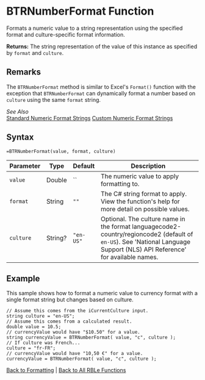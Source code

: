 # BTRNumberFormat Function

Formats a numeric value to a string representation using the specified format and culture-specific format information.

**Returns:** The string representation of the value of this instance as specified by `format` and `culture`.
## Remarks

The `BTRNumberFormat` method is similar to Excel's `Format()` function with the exception that `BTRNumberFormat` can dynamically format a number based on `culture` using the same `format` string.  
  
*See Also*  
[Standard Numeric Format Strings](http://msdn.microsoft.com/en-us/library/dwhawy9k(v=vs.110).aspx)  
[Custom Numeric Format Strings](http://msdn.microsoft.com/en-us/library/0c899ak8(v=vs.110).aspx)
## Syntax

```excel
=BTRNumberFormat(value, format, culture)
```

Parameter | Type | Default | Description
---|---|---|---
`value` | Double | `` | The numeric value to apply formatting to.
`format` | String | `""` | The C# string format to apply.  View the function's help for more detail on possible values.
`culture` | String? | `"en-US"` | Optional.  The culture name in the format languagecode2-country/regioncode2 (default of `en-US`).  See 'National Language Support (NLS) API Reference' for available names.

## Example

This sample shows how to format a numeric value to currency format with a single format string but changes based on culture.

```
// Assume this comes from the iCurrentCulture input.
string culture = "en-US";
// Assume this comes from a calculated result.
double value = 10.5;
// currencyValue would have "$10.50" for a value.
string currencyValue = BTRNumberFormat( value, "c", culture );
// If culture was French...
culture = "fr-FR";
// currencyValue would have "10,50 €" for a value.
currencyValue = BTRNumberFormat( value, "c", culture );
```
[Back to Formatting](RBLeFormatting.md) | [Back to All RBLe Functions](RBLe.md#function-documentation)